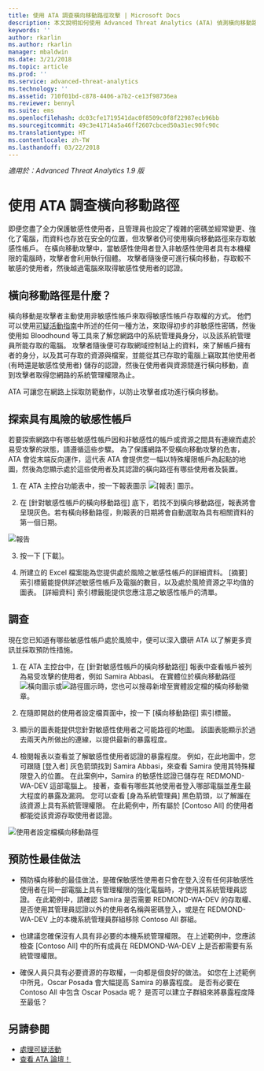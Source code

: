 ```yaml
---
title: 使用 ATA 調查橫向移動路徑攻擊 | Microsoft Docs
description: 本文說明如何使用 Advanced Threat Analytics (ATA) 偵測橫向移動路徑攻擊。
keywords: ''
author: rkarlin
ms.author: rkarlin
manager: mbaldwin
ms.date: 3/21/2018
ms.topic: article
ms.prod: ''
ms.service: advanced-threat-analytics
ms.technology: ''
ms.assetid: 710f01bd-c878-4406-a7b2-ce13f98736ea
ms.reviewer: bennyl
ms.suite: ems
ms.openlocfilehash: dc03cfe1719541dac0f8509c0f8f22987ecb96bb
ms.sourcegitcommit: 49c3e41714a5a46ff2607cbced50a31ec90fc90c
ms.translationtype: HT
ms.contentlocale: zh-TW
ms.lasthandoff: 03/22/2018
---
```

*適用於：Advanced Threat Analytics 1.9 版*

# <a name="investigating-lateral-movement-paths-with-ata"></a>使用 ATA 調查橫向移動路徑

即便您盡了全力保護敏感性使用者，且管理員也設定了複雜的密碼並經常變更、強化了電腦，而資料也存放在安全的位置，但攻擊者仍可使用橫向移動路徑來存取敏感性帳戶。 在橫向移動攻擊中，當敏感性使用者登入非敏感性使用者具有本機權限的電腦時，攻擊者會利用執行個體。 攻擊者隨後便可進行橫向移動，存取較不敏感的使用者，然後越過電腦來取得敏感性使用者的認證。 

## <a name="what-is-a-lateral-movement-path"></a>橫向移動路徑是什麼？

橫向移動是攻擊者主動使用非敏感性帳戶來取得敏感性帳戶存取權的方式。 他們可以使用[可疑活動指南](suspicious-activity-guide.md)中所述的任何一種方法，來取得初步的非敏感性密碼，然後使用如 Bloodhound 等工具來了解您網路中的系統管理員身分，以及該系統管理員所能存取的電腦。 攻擊者隨後便可存取網域控制站上的資料，來了解帳戶擁有者的身分，以及其可存取的資源與檔案，並能從其已存取的電腦上竊取其他使用者 (有時還是敏感性使用者) 儲存的認證，然後在使用者與資源間進行橫向移動，直到攻擊者取得您網路的系統管理權限為止。 

ATA 可讓您在網路上採取防範動作，以防止攻擊者成功進行橫向移動。

## <a name="discovery-your-at-risk-sensitive-accounts"></a>探索具有風險的敏感性帳戶

若要探索網路中有哪些敏感性帳戶因和非敏感性的帳戶或資源之間具有連線而處於易受攻擊的狀態，請遵循這些步驟。 為了保護網路不受橫向移動攻擊的危害，ATA 會從末端反向運作，這代表 ATA 會提供您一幅以特殊權限帳戶為起點的地圖，然後為您顯示處於這些使用者及其認證的橫向路徑有哪些使用者及裝置。

1. 在 ATA 主控台功能表中，按一下報表圖示 ![[報表] 圖示](./media/ata-report-icon.png)。

2. 在 [針對敏感性帳戶的橫向移動路徑] 底下，若找不到橫向移動路徑，報表將會呈現灰色。若有橫向移動路徑，則報表的日期將會自動選取為具有相關資料的第一個日期。 

 ![報告](./media/reports.png)

3. 按一下 [下載]。

3. 所建立的 Excel 檔案能為您提供處於風險之敏感性帳戶的詳細資料。 [摘要] 索引標籤能提供詳述敏感性帳戶及電腦的數目，以及處於風險資源之平均值的圖表。 [詳細資料] 索引標籤能提供您應注意之敏感性帳戶的清單。


## <a name="investigate"></a>調查

現在您已知道有哪些敏感性帳戶處於風險中，便可以深入鑽研 ATA 以了解更多資訊並採取預防性措施。

1. 在 ATA 主控台中，在 [針對敏感性帳戶的橫向移動路徑] 報表中查看帳戶被列為易受攻擊的使用者，例如 Samira Abbasi。 在實體位於橫向移動路徑![橫向圖示](./media/lateral-movement-icon.png)或![路徑圖示](./media/paths-icon.png)時，您也可以搜尋新增至實體設定檔的橫向移動徽章。

2. 在隨即開啟的使用者設定檔頁面中，按一下 [橫向移動路徑] 索引標籤。

3. 顯示的圖表能提供您針對敏感性使用者之可能路徑的地圖。 該圖表能顯示於過去兩天內所做出的連線，以提供最新的暴露程度。

4. 檢閱報表以查看並了解敏感性使用者認證的暴露程度。 例如，在此地圖中，您可跟隨 [登入者] 灰色箭頭找到 Samira Abbasi，來查看 Samira 使用其特殊權限登入的位置。 在此案例中，Samira 的敏感性認證已儲存在 REDMOND-WA-DEV 這部電腦上。 接著，查看有哪些其他使用者登入哪部電腦並產生最大程度的暴露及漏洞。 您可以查看 [身為系統管理員] 黑色箭頭，以了解誰在該資源上具有系統管理權限。 在此範例中，所有屬於 [Contoso All] 的使用者都能從該資源存取使用者認證。  

 ![使用者設定檔橫向移動路徑](media/user-profile-lateral-movement-paths.png)


## <a name="preventative-best-practices"></a>預防性最佳做法

- 預防橫向移動的最佳做法，是確保敏感性使用者只會在登入沒有任何非敏感性使用者在同一部電腦上具有管理權限的強化電腦時，才使用其系統管理員認證。 在此範例中，請確認 Samira 是否需要 REDMOND-WA-DEV 的存取權、是否使用其管理員認證以外的使用者名稱與密碼登入，或是在 REDMOND-WA-DEV 上的本機系統管理員群組移除 Contoso All 群組。

- 也建議您確保沒有人具有非必要的本機系統管理權限。 在上述範例中，您應該檢查 [Contoso All] 中的所有成員在 REDMOND-WA-DEV 上是否都需要有系統管理權限。

- 確保人員只具有必要資源的存取權，一向都是個良好的做法。 如您在上述範例中所見，Oscar Posada 會大幅提高 Samira 的暴露程度。 是否有必要在 Contoso All 中包含 Oscar Posada 呢？ 是否可以建立子群組來將暴露程度降至最低？


## <a name="see-also"></a>另請參閱
- [處理可疑活動](working-with-suspicious-activities.md)
- [查看 ATA 論壇！](https://social.technet.microsoft.com/Forums/security/home?forum=mata)
